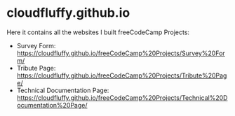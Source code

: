 # cloudfluffy.github.io
Here it contains all the websites I built
freeCodeCamp Projects:
- Survey Form: https://cloudfluffy.github.io/freeCodeCamp%20Projects/Survey%20Form/
- Tribute Page: https://cloudfluffy.github.io/freeCodeCamp%20Projects/Tribute%20Page/
- Technical Documentation Page: https://cloudfluffy.github.io/freeCodeCamp%20Projects/Technical%20Documentation%20Page/
